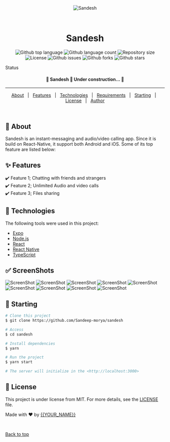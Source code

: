<div align="center" id="top">
  <img src="./.github/app.gif" alt="Sandesh" />

&#xa0;

  <!-- <a href="https://sandesh.netlify.app">Demo</a> -->
</div>

<h1 align="center">Sandesh</h1>

<p align="center">
  <img alt="Github top language" src="https://img.shields.io/github/languages/top/Sandeep-morya/sandesh?color=56BEB8">

  <img alt="Github language count" src="https://img.shields.io/github/languages/count/Sandeep-morya/sandesh?color=56BEB8">

  <img alt="Repository size" src="https://img.shields.io/github/repo-size/Sandeep-morya/sandesh?color=56BEB8">

  <img alt="License" src="https://img.shields.io/github/license/Sandeep-morya/sandesh?color=56BEB8">

  <img alt="Github issues" src="https://img.shields.io/github/issues/Sandeep-morya/sandesh?color=56BEB8" />

  <img alt="Github forks" src="https://img.shields.io/github/forks/Sandeep-morya/sandesh?color=56BEB8" />

 <img alt="Github stars" src="https://img.shields.io/github/stars/Sandeep-morya/sandesh?color=56BEB8" />
</p>

Status

<h4 align="center">
	🚧  Sandesh 🚀 Under construction...  🚧
</h4>

<hr>

<p align="center">
  <a href="#dart-about">About</a> &#xa0; | &#xa0;
  <a href="#sparkles-features">Features</a> &#xa0; | &#xa0;
  <a href="#rocket-technologies">Technologies</a> &#xa0; | &#xa0;
  <a href="#white_check_mark-requirements">Requirements</a> &#xa0; | &#xa0;
  <a href="#checkered_flag-starting">Starting</a> &#xa0; | &#xa0;
  <a href="#memo-license">License</a> &#xa0; | &#xa0;
  <a href="https://github.com/Sandeep-morya" target="_blank">Author</a>
</p>

<br>

## :dart: About

Sandesh is an instant-messaging and audio/video calling app. Since it is build on React-Native, it support both Android and iOS. Some of its top feature are listed below:

## :sparkles: Features

:heavy_check_mark: Feature 1; Chatting with friends and strangers\
:heavy_check_mark: Feature 2; Unlimited Audio and video calls\
:heavy_check_mark: Feature 3; Files sharing

## :rocket: Technologies

The following tools were used in this project:

- [Expo](https://expo.io/)
- [Node.js](https://nodejs.org/en/)
- [React](https://pt-br.reactjs.org/)
- [React Native](https://reactnative.dev/)
- [TypeScript](https://www.typescriptlang.org/)

## :white_check_mark: ScreenShots

 <img  alt="ScreenShot" src="/screenshots/0.png">
 <img alt="ScreenShot" src="/screenshots/1.png">
 <img alt="ScreenShot" src="/screenshots/2.png">
 <img alt="ScreenShot" src="/screenshots/3.png">
 <img alt="ScreenShot" src="/screenshots/4.png">
 <img alt="ScreenShot" src="/screenshots/5.png">
 <img alt="ScreenShot" src="/screenshots/6.png">
 <img alt="ScreenShot" src="/screenshots/7.png">
 <img alt="ScreenShot" src="/screenshots/8.png">

## :checkered_flag: Starting

```bash
# Clone this project
$ git clone https://github.com/Sandeep-morya/sandesh

# Access
$ cd sandesh

# Install dependencies
$ yarn

# Run the project
$ yarn start

# The server will initialize in the <http://localhost:3000>
```

## :memo: License

This project is under license from MIT. For more details, see the [LICENSE](LICENSE.md) file.

Made with :heart: by <a href="https://github.com/Sandeep-morya" target="_blank">{{YOUR_NAME}}</a>

&#xa0;

<a href="#top">Back to top</a>
